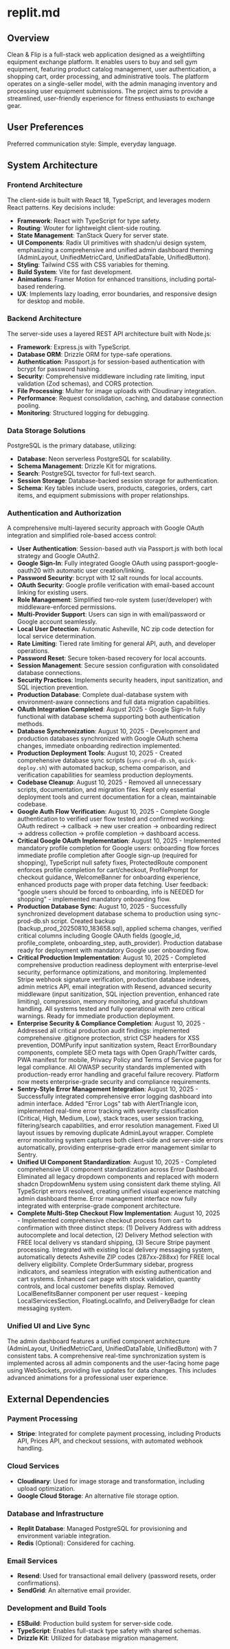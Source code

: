 # replit.md

## Overview
Clean & Flip is a full-stack web application designed as a weightlifting equipment exchange platform. It enables users to buy and sell gym equipment, featuring product catalog management, user authentication, a shopping cart, order processing, and administrative tools. The platform operates on a single-seller model, with the admin managing inventory and processing user equipment submissions. The project aims to provide a streamlined, user-friendly experience for fitness enthusiasts to exchange gear.

## User Preferences
Preferred communication style: Simple, everyday language.

## System Architecture

### Frontend Architecture
The client-side is built with React 18, TypeScript, and leverages modern React patterns. Key decisions include:
- **Framework**: React with TypeScript for type safety.
- **Routing**: Wouter for lightweight client-side routing.
- **State Management**: TanStack Query for server state.
- **UI Components**: Radix UI primitives with shadcn/ui design system, emphasizing a comprehensive and unified admin dashboard theming (AdminLayout, UnifiedMetricCard, UnifiedDataTable, UnifiedButton).
- **Styling**: Tailwind CSS with CSS variables for theming.
- **Build System**: Vite for fast development.
- **Animations**: Framer Motion for enhanced transitions, including portal-based rendering.
- **UX**: Implements lazy loading, error boundaries, and responsive design for desktop and mobile.

### Backend Architecture
The server-side uses a layered REST API architecture built with Node.js:
- **Framework**: Express.js with TypeScript.
- **Database ORM**: Drizzle ORM for type-safe operations.
- **Authentication**: Passport.js for session-based authentication with bcrypt for password hashing.
- **Security**: Comprehensive middleware including rate limiting, input validation (Zod schemas), and CORS protection.
- **File Processing**: Multer for image uploads with Cloudinary integration.
- **Performance**: Request consolidation, caching, and database connection pooling.
- **Monitoring**: Structured logging for debugging.

### Data Storage Solutions
PostgreSQL is the primary database, utilizing:
- **Database**: Neon serverless PostgreSQL for scalability.
- **Schema Management**: Drizzle Kit for migrations.
- **Search**: PostgreSQL tsvector for full-text search.
- **Session Storage**: Database-backed session storage for authentication.
- **Schema**: Key tables include users, products, categories, orders, cart items, and equipment submissions with proper relationships.

### Authentication and Authorization
A comprehensive multi-layered security approach with Google OAuth integration and simplified role-based access control:
- **User Authentication**: Session-based auth via Passport.js with both local strategy and Google OAuth2.
- **Google Sign-In**: Fully integrated Google OAuth using passport-google-oauth20 with automatic user creation/linking.
- **Password Security**: bcrypt with 12 salt rounds for local accounts.
- **OAuth Security**: Google profile verification with email-based account linking for existing users.
- **Role Management**: Simplified two-role system (user/developer) with middleware-enforced permissions.
- **Multi-Provider Support**: Users can sign in with email/password or Google account seamlessly.
- **Local User Detection**: Automatic Asheville, NC zip code detection for local service determination.
- **Rate Limiting**: Tiered rate limiting for general API, auth, and developer operations.
- **Password Reset**: Secure token-based recovery for local accounts.
- **Session Management**: Secure session configuration with consolidated database connections.
- **Security Practices**: Implements security headers, input sanitization, and SQL injection prevention.
- **Production Database**: Complete dual-database system with environment-aware connections and full data migration capabilities.
- **OAuth Integration Completed**: August 2025 - Google Sign-In fully functional with database schema supporting both authentication methods.
- **Database Synchronization**: August 10, 2025 - Development and production databases synchronized with Google OAuth schema changes, immediate onboarding redirection implemented.
- **Production Deployment Tools**: August 10, 2025 - Created comprehensive database sync scripts (`sync-prod-db.sh`, `quick-deploy.sh`) with automated backup, schema comparison, and verification capabilities for seamless production deployments.
- **Codebase Cleanup**: August 10, 2025 - Removed all unnecessary scripts, documentation, and migration files. Kept only essential deployment tools and current documentation for a clean, maintainable codebase.
- **Google Auth Flow Verification**: August 10, 2025 - Complete Google authentication to verified user flow tested and confirmed working: OAuth redirect → callback → new user creation → onboarding redirect → address collection → profile completion → dashboard access.
- **Critical Google OAuth Implementation**: August 10, 2025 - Implemented mandatory profile completion for Google users: onboarding flow forces immediate profile completion after Google sign-up (required for shopping), TypeScript null safety fixes, ProtectedRoute component enforces profile completion for cart/checkout, ProfilePrompt for checkout guidance, WelcomeBanner for onboarding experience, enhanced products page with proper data fetching. User feedback: "google users should be forced to onboarding, info is NEEDED for shopping" - implemented mandatory onboarding flow.
- **Production Database Sync**: August 10, 2025 - Successfully synchronized development database schema to production using sync-prod-db.sh script. Created backup (backup_prod_20250810_183658.sql), applied schema changes, verified critical columns including Google OAuth fields (google_id, profile_complete, onboarding_step, auth_provider). Production database ready for deployment with mandatory Google user onboarding flow.
- **Critical Production Implementation**: August 10, 2025 - Completed comprehensive production readiness deployment with enterprise-level security, performance optimizations, and monitoring. Implemented Stripe webhook signature verification, production database indexes, admin metrics API, email integration with Resend, advanced security middleware (input sanitization, SQL injection prevention, enhanced rate limiting), compression, memory monitoring, and graceful shutdown handling. All systems tested and fully operational with zero critical warnings. Ready for immediate production deployment.
- **Enterprise Security & Compliance Completion**: August 10, 2025 - Addressed all critical production audit findings: implemented comprehensive .gitignore protection, strict CSP headers for XSS prevention, DOMPurify input sanitization system, React ErrorBoundary components, complete SEO meta tags with Open Graph/Twitter cards, PWA manifest for mobile, Privacy Policy and Terms of Service pages for legal compliance. All OWASP security standards implemented with production-ready error handling and graceful failure recovery. Platform now meets enterprise-grade security and compliance requirements.
- **Sentry-Style Error Management Integration**: August 10, 2025 - Successfully integrated comprehensive error logging dashboard into admin interface. Added "Error Logs" tab with AlertTriangle icon, implemented real-time error tracking with severity classification (Critical, High, Medium, Low), stack traces, user session tracking, filtering/search capabilities, and error resolution management. Fixed UI layout issues by removing duplicate AdminLayout wrapper. Complete error monitoring system captures both client-side and server-side errors automatically, providing enterprise-grade error management similar to Sentry.
- **Unified UI Component Standardization**: August 10, 2025 - Completed comprehensive UI component standardization across Error Dashboard. Eliminated all legacy dropdown components and replaced with modern shadcn DropdownMenu system using consistent dark theme styling. All TypeScript errors resolved, creating unified visual experience matching admin dashboard theme. Error management interface now fully integrated with enterprise-grade component architecture.
- **Complete Multi-Step Checkout Flow Implementation**: August 10, 2025 - Implemented comprehensive checkout process from cart to confirmation with three distinct steps: (1) Delivery Address with address autocomplete and local detection, (2) Delivery Method selection with FREE local delivery vs standard shipping, (3) Secure Stripe payment processing. Integrated with existing local delivery messaging system, automatically detects Asheville ZIP codes (287xx-288xx) for FREE local delivery eligibility. Complete OrderSummary sidebar, progress indicators, and seamless integration with existing authentication and cart systems. Enhanced cart page with stock validation, quantity controls, and local customer benefits display. Removed LocalBenefitsBanner component per user request - keeping LocalServicesSection, FloatingLocalInfo, and DeliveryBadge for clean messaging system.

### Unified UI and Live Sync
The admin dashboard features a unified component architecture (AdminLayout, UnifiedMetricCard, UnifiedDataTable, UnifiedButton) with 7 consistent tabs. A comprehensive real-time synchronization system is implemented across all admin components and the user-facing home page using WebSockets, providing live updates for data changes. This includes advanced animations for a professional user experience.

## External Dependencies

### Payment Processing
- **Stripe**: Integrated for complete payment processing, including Products API, Prices API, and checkout sessions, with automated webhook handling.

### Cloud Services
- **Cloudinary**: Used for image storage and transformation, including upload optimization.
- **Google Cloud Storage**: An alternative file storage option.

### Database and Infrastructure
- **Replit Database**: Managed PostgreSQL for provisioning and environment variable integration.
- **Redis** (Optional): Considered for caching.

### Email Services
- **Resend**: Used for transactional email delivery (password resets, order confirmations).
- **SendGrid**: An alternative email provider.

### Development and Build Tools
- **ESBuild**: Production build system for server-side code.
- **TypeScript**: Enables full-stack type safety with shared schemas.
- **Drizzle Kit**: Utilized for database migration management.